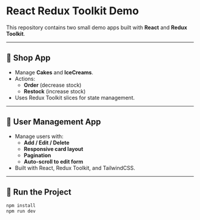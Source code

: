 # React Redux Toolkit Demo

This repository contains two small demo apps built with **React** and **Redux Toolkit**.

---

## 🛒 Shop App
- Manage **Cakes** and **IceCreams**.
- Actions:
  - **Order** (decrease stock)
  - **Restock** (increase stock)
- Uses Redux Toolkit slices for state management.

---

## 👥 User Management App
- Manage users with:
  - **Add / Edit / Delete**
  - **Responsive card layout**
  - **Pagination**
  - **Auto-scroll to edit form**
- Built with React, Redux Toolkit, and TailwindCSS.

---

## 🚀 Run the Project
```bash
npm install
npm run dev
